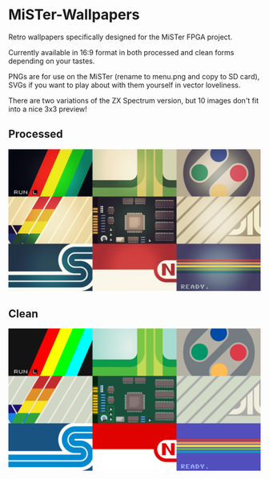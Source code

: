 # MiSTer-Wallpapers
Retro wallpapers specifically designed for the MiSTer FPGA project.

Currently available in 16:9 format in both processed and clean forms depending on your tastes. 

PNGs are for use on the MiSTer (rename to menu.png and copy to SD card), SVGs if you want to play about with them yourself in vector loveliness.

There are two variations of the ZX Spectrum version, but 10 images don't fit into a nice 3x3 preview!

## Processed

![Preview Image Processed](/Previews/Preview_Processed.png)

## Clean

![Preview Image Clean](/Previews/Preview_Clean.png)
